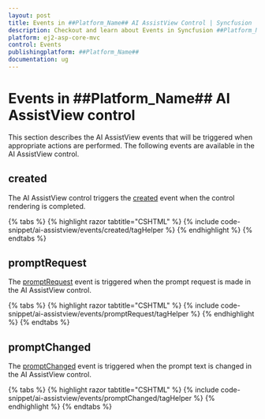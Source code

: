 ```yaml
---
layout: post
title: Events in ##Platform_Name## AI AssistView Control | Syncfusion
description: Checkout and learn about Events in Syncfusion ##Platform_Name## AI AssistView control of Syncfusion Essential JS 2 and more.
platform: ej2-asp-core-mvc
control: Events
publishingplatform: ##Platform_Name##
documentation: ug
---
```


# Events in ##Platform_Name## AI AssistView control

This section describes the AI AssistView events that will be triggered when appropriate actions are performed. The following events are available in the AI AssistView control.

## created

The AI AssistView control triggers the [created](https://help.syncfusion.com/cr/aspnetcore-js2/Syncfusion.EJ2.InteractiveChat.AIAssistView.html#Syncfusion_EJ2_InteractiveChat_AIAssistView_Created) event when the control rendering is completed.

{% tabs %}
{% highlight razor tabtitle="CSHTML" %}
{% include code-snippet/ai-assistview/events/created/tagHelper %}
{% endhighlight %}
{% endtabs %}

## promptRequest

The [promptRequest](https://help.syncfusion.com/cr/aspnetcore-js2/Syncfusion.EJ2.InteractiveChat.AIAssistView.html#Syncfusion_EJ2_InteractiveChat_AIAssistView_PromptRequest) event is triggered when the prompt request is made in the AI AssistView control.

{% tabs %}
{% highlight razor tabtitle="CSHTML" %}
{% include code-snippet/ai-assistview/events/promptRequest/tagHelper %}
{% endhighlight %}
{% endtabs %}

## promptChanged

The [promptChanged](https://help.syncfusion.com/cr/aspnetcore-js2/Syncfusion.EJ2.InteractiveChat.AIAssistView.html#Syncfusion_EJ2_InteractiveChat_AIAssistView_PromptChanged) event is triggered when the prompt text is changed in the AI AssistView control.

{% tabs %}
{% highlight razor tabtitle="CSHTML" %}
{% include code-snippet/ai-assistview/events/promptChanged/tagHelper %}
{% endhighlight %}
{% endtabs %}
